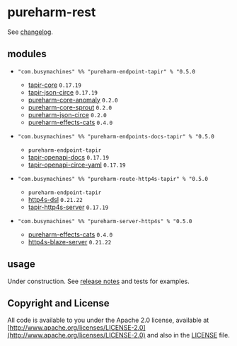 # pureharm-rest

See [changelog](./CHANGELOG.md).

## modules

- `"com.busymachines" %% "pureharm-endpoint-tapir" % "0.5.0`

  - [tapir-core](https://github.com/softwaremill/tapir/releases) `0.17.19`
  - [tapir-json-circe](https://github.com/softwaremill/tapir/releases) `0.17.19`
  - [pureharm-core-anomaly](https://github.com/busymachines/pureharm-core/releases) `0.2.0`
  - [pureharm-core-sprout](https://github.com/busymachines/pureharm-core/releases) `0.2.0`
  - [pureharm-json-circe](https://github.com/busymachines/pureharm-json-circe/releases) `0.2.0`
  - [pureharm-effects-cats](https://github.com/busymachines/pureharm-effects-cats/releases) `0.4.0`

- `"com.busymachines" %% "pureharm-endpoints-docs-tapir" % "0.5.0`

  - `pureharm-endpoint-tapir`
  - [tapir-openapi-docs](https://github.com/softwaremill/tapir/releases) `0.17.19`
  - [tapir-openapi-circe-yaml](https://github.com/softwaremill/tapir/releases) `0.17.19`

- `"com.busymachines" %% "pureharm-route-http4s-tapir" % "0.5.0`

  - `pureharm-endpoint-tapir`
  - [http4s-dsl](https://github.com/http4s/http4s/releases) `0.21.22`
  - [tapir-http4s-server](https://github.com/softwaremill/tapir/releases) `0.17.19`

- `"com.busymachines" %% "pureharm-server-http4s" % "0.5.0`
  - [pureharm-effects-cats](https://github.com/busymachines/pureharm-effects-cats/releases) `0.4.0`
  - [http4s-blaze-server](https://github.com/http4s/http4s/releases) `0.21.22`

## usage

Under construction. See [release notes](https://github.com/busymachines/pureharm-rest/releases) and tests for examples.

## Copyright and License

All code is available to you under the Apache 2.0 license, available
at [http://www.apache.org/licenses/LICENSE-2.0](http://www.apache.org/licenses/LICENSE-2.0) and also in
the [LICENSE](./LICENSE) file.
